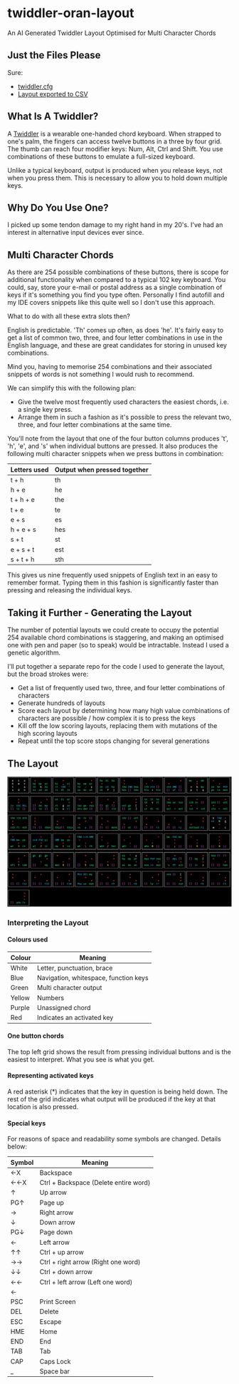 # twiddler-oran-layout

An AI Generated Twiddler Layout Optimised for Multi Character Chords

## Just the Files Please

Sure:
- [twiddler.cfg](twiddler.cfg)
- [Layout exported to CSV](twiddler_cfg_oran.csv)

## What Is A Twiddler?

A [Twiddler](https://twiddler.tekgear.com/) is a wearable one-handed chord keyboard. When strapped to one's palm, the fingers can access twelve buttons in a three by four grid. The thumb can reach four modifier keys: Num, Alt, Ctrl and Shift. You use combinations of these buttons to emulate a full-sized keyboard.

Unlike a typical keyboard, output is produced when you release keys, not when you press them. This is necessary to allow you to hold down multiple keys.

## Why Do You Use One?

I picked up some tendon damage to my right hand in my 20's. I've had an interest in alternative input devices ever since.

## Multi Character Chords

As there are 254 possible combinations of these buttons, there is scope for additional functionality when compared to a typical 102 key keyboard. You could, say, store your e-mail or postal address as a single combination of keys if it's something you find you type often. Personally I find autofill and my IDE covers snippets like this quite well so I don't use this approach.

What to do with all these extra slots then?

English is predictable. 'Th' comes up often, as does 'he'. It's fairly easy to get a list of common two, three, and four letter combinations in use in the English language, and these are great candidates for storing in unused key combinations.

Mind you, having to memorise 254 combinations and their associated snippets of words is not something I would rush to recommend.

We can simplify this with the following plan:

- Give the twelve most frequently used characters the easiest chords, i.e. a single key press.
- Arrange them in such a fashion as it's possible to press the relevant two, three, and four letter combinations at the same time.

You'll note from the layout that one of the four button columns produces 't', 'h', 'e', and 's' when individual buttons are pressed. It also produces the following multi character snippets when we press buttons in combination:

| Letters used | Output when pressed together |
| ------------ | ---------------------------- |
| t + h        | th                           |
| h + e        | he                           |
| t + h + e    | the                          |
| t + e        | te                           |
| e + s        | es                           |
| h + e + s    | hes                          |
| s + t        | st                           |
| e + s + t    | est                          |
| s + t + h    | sth                          |

This gives us nine frequently used snippets of English text in an easy to remember format. Typing them in this fashion is significantly faster than pressing and releasing the individual keys.

## Taking it Further - Generating the Layout

The number of potential layouts we could create to occupy the potential 254 available chord combinations is staggering, and making an optimised one with pen and paper (so to speak) would be intractable. Instead I used a genetic algorithm.

I'll put together a separate repo for the code I used to generate the layout, but the broad strokes were:

- Get a list of frequently used two, three, and four letter combinations of characters
- Generate hundreds of layouts
- Score each layout by determining how many high value combinations of characters are possible / how complex it is to press the keys
- Kill off the low scoring layouts, replacing them with mutations of the high scoring layouts
- Repeat until the top score stops changing for several generations

## The Layout

![Colour coded chart](oran-layout-reduced-duplicates.png)

### Interpreting the Layout

#### Colours used

| Colour | Meaning                               |
| ------ | ------------------------------------- |
| White  | Letter, punctuation, brace            |
| Blue   | Navigation, whitespace, function keys |
| Green  | Multi character output                |
| Yellow | Numbers                               |
| Purple | Unassigned chord                      |
| Red    | Indicates an activated key            |

#### One button chords

The top left grid shows the result from pressing individual buttons and is the easiest to interpret. What you see is what you get.

#### Representing activated keys

A red asterisk (*) indicates that the key in question is being held down. The rest of the grid indicates what output will be produced if the key at that location is also pressed.

#### Special keys

For reasons of space and readability some symbols are changed. Details below:

| Symbol | Meaning                               |
| ------ | ------------------------------------- |
| ←X     | Backspace                             |
| ←←X    | Ctrl + Backspace (Delete entire word) |
| ↑      | Up arrow                              |
| PG↑    | Page up                               |
| →      | Right arrow                           |
| ↓      | Down arrow
| PG↓    | Page down
| ←      | Left arrow
| ↑↑     | Ctrl + up arrow
| →→     | Ctrl + right arrow (Right one word)
| ↓↓     | Ctrl + down arrow
| ←←     | Ctrl + left arrow (Left one word)
| ←|     | Enter
| PSC    | Print Screen
| DEL    | Delete
| ESC    | Escape
| HME    | Home
| END    | End
| TAB    | Tab
| CAP    | Caps Lock
| _      | Space bar                             |